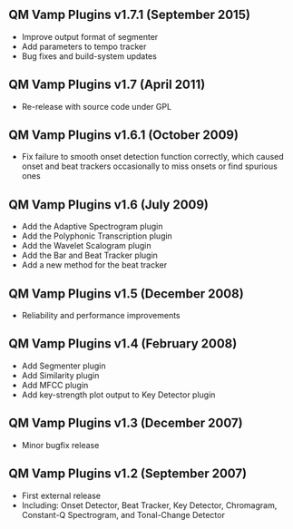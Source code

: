 
QM Vamp Plugins v1.7.1 (September 2015)
---------------------------------------

 - Improve output format of segmenter
 - Add parameters to tempo tracker
 - Bug fixes and build-system updates


QM Vamp Plugins v1.7 (April 2011)
---------------------------------

 - Re-release with source code under GPL


QM Vamp Plugins v1.6.1 (October 2009)
-------------------------------------

 - Fix failure to smooth onset detection function correctly, which
   caused onset and beat trackers occasionally to miss onsets or find
   spurious ones
 

QM Vamp Plugins v1.6 (July 2009)
--------------------------------

 - Add the Adaptive Spectrogram plugin
 - Add the Polyphonic Transcription plugin
 - Add the Wavelet Scalogram plugin
 - Add the Bar and Beat Tracker plugin
 - Add a new method for the beat tracker


QM Vamp Plugins v1.5 (December 2008)
------------------------------------

 - Reliability and performance improvements
 

QM Vamp Plugins v1.4 (February 2008)
------------------------------------

 - Add Segmenter plugin
 - Add Similarity plugin
 - Add MFCC plugin
 - Add key-strength plot output to Key Detector plugin
 

QM Vamp Plugins v1.3 (December 2007)
------------------------------------

 - Minor bugfix release
 

QM Vamp Plugins v1.2 (September 2007)
-------------------------------------

 - First external release
 - Including: Onset Detector, Beat Tracker, Key Detector, Chromagram,
   Constant-Q Spectrogram, and Tonal-Change Detector

